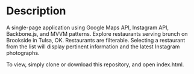 Description
===========
A single-page application using Google Maps API, Instagram API, Backbone.js, and MVVM patterns. Explore restaurants serving brunch on Brookside in Tulsa, OK. Restaurants are filterable. Selecting a restaurant from the list will display pertinent information and the latest Instagram photographs.

To view, simply clone or download this repository, and open index.html. 
